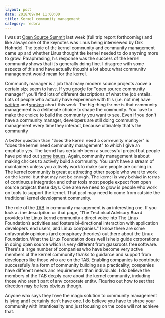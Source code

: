 ```yaml
---
layout: post
date: 2018/09/04 11:00:00
title: Kernel community management
category: fedora
---
```

I was at [Open Source Summit](https://events.linuxfoundation.org/events/open-source-summit-north-america-2018/)
last week (full trip report forthcoming) and like always one of the keynotes
was Linus being interviewed by Dirk Hohndel. The topic of the kernel community
and community management came up and whether Linus thought the kernel needed
to do anything more to grow. Paraphrasing, his response was the success of
the kernel community shows that it's generally doing fine. I disagree with
some aspects of this and have actually thought a lot about what community
management would mean for the kernel.

Community manager is a job that many modern source projects above a certain
size seem to have. If you google for "open source community manager" you'll
find lots of different descriptions of what the job entails. Lots of people
who actually have experience with this (i.e. not me) have [written](https://opensource.com/tags/community-management)
and [spoken](http://www.communityleadershipsummit.com/) about this work. The
big thing for me is that community management is a deliberate choice to shape
the community. You have to make the choice to build the community you want to
see. Even if you don't have a community manager, developers are still doing
community management every time they interact, because ultimately that's the
community.

A better question than "does the kernel need a community manager" is "does
the kernel need community management" to which I give an emphatic yes. The
kernel has certainly been a successful project but people have pointed out [some](https://www.labbott.name/blog/2017/04/03/complaining-about-the-kingdom-of-kernel/)
[issues](https://www.youtube.com/watch?v=BB0luXmuo3g).
Again, community management is about making choices to actively build a
community. You can't have a stream of maintainers unless you actively work to
make sure people are coming in. The kernel community is great at attracting
other people who want to work on the kernel but that may not be enough. The
kernel is way behind in terms of continuous integration and other tools
most people expect from open source projects these days. One area we need
to grow is people who work on tools to support the kernel. That pool may need
to come from outside the traditional kernel development community.

The role of the [TAB](https://www.linuxfoundation.org/about/technical-advisory-board/)
in community management is an interesting one. If you look at the description
on that page, "The Technical Advisory Board provides the Linux kernel community
a direct voice into The Linux Foundation’s activities and fosters
bi-directional interaction with application developers, end users, and Linux
companies." I know there are some unfavorable opinions (and conspiracy
theories) out there about the Linux Foundation. What the Linux Foundation does
well is help guide corporations in doing open source which is very different
from grassroots free software. There's a large number of companies who have
become very active members of the kernel community thanks to guidance and
support from developers like those who are on the TAB. Enabling companies
to contribute successfully _is_ a form of community building as a practicality;
companies have different needs and requirements than individuals. I do believe
the members of the TAB deeply care about the kernel community, including those
who aren't part of any corporate entity. Figuring out how to set that
direction may be less obvious though.

Anyone who says they have the magic solution to community management is lying
and I certainly don't have one. I do believe you have to shape your community
with intentionality and just focusing on the code will not achieve that.
